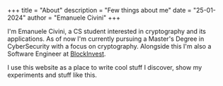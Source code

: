 +++
title = "About"
description = "Few things about me"
date = "25-01-2024"
author = "Emanuele Civini"
+++

I'm Emanuele Civini, a CS student interested in cryptography and its applications.
As of now I'm currently pursuing a Master's Degree in CyberSecurity with a focus on cryptography. Alongside this I'm also a Software Engineer at [BlockInvest](https://blockinvest.it).

I use this website as a place to write cool stuff I discover, show my experiments and stuff like this.
